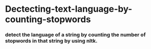# Dectecting-text-language-by-counting-stopwords

### detect the language of a string by counting the number of stopwords in that string by using nltk.
